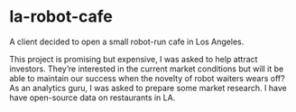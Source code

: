 # la-robot-cafe
A client decided to open a small robot-run cafe in Los Angeles.

This project is promising but expensive, I was asked to help attract investors. They’re interested in the current market conditions but will it be able to maintain our success when the novelty of robot waiters wears off? As an analytics guru, I was asked to prepare some market research. I have have open-source data on restaurants in LA.

